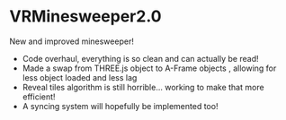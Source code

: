 # VRMinesweeper2.0
New and improved minesweeper!

- Code overhaul, everything is so clean and can actually be read!
- Made a swap from THREE.js object to A-Frame objects , allowing for less object loaded and less lag
- Reveal tiles algorithm is still horrible... working to make that more efficient!
- A syncing system will hopefully be implemented too!
